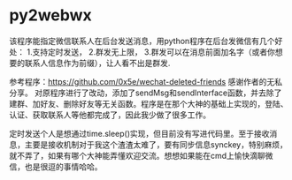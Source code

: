 # py2webwx
该程序能指定微信联系人在后台发送消息，用python程序在后台发微信有几个好处：
1.支持定时发送，
2.群发无上限，
3.群发可以在消息前面加名字（或者你想要的联系人信息作为前缀），让人看不出是群发.

参考程序：https://github.com/0x5e/wechat-deleted-friends
感谢作者的无私分享。
对原程序进行了改动，添加了sendMsg和sendInterface函数，并去除了建群、加好友、删除好友等无关函数。程序是在那个大神的基础上实现的，登陆、认证、获取联系人等他都完成了，因此我少做了很多工作。

定时发送个人是想通过time.sleep()实现，但目前没有写进代码里。至于接收消息，主要是接收机制对于我这个渣渣太难了，要有同步信息synckey，特别麻烦，就不弄了，如果有哪个大神能弄懂欢迎交流。想想如果能在cmd上愉快滴聊微信，也是很逗的事情哈哈。
